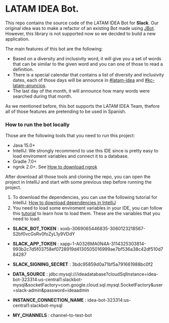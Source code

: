 # LATAM IDEA Bot.

This repo contains the source code of the LATAM IDEA Bot for **Slack**. Our original idea was to make a refactor of an existing Bot made using [JBot](https://github.com/rampatra/jbot). However, this library is not supported now so we decided to build a new application. 

The main features of this bot are the following:

* Based on a diversity and inclusivity word, it will give you a set of words that can be similar to the given word and you can one of those to read a definition.
* There is a special calendar that contains a list of diversity and inclusivity dates, each of those days will be announce in [#latam-idea](https://kinandcarta.slack.com/archives/C8N0CSMCG) and [#kc-latam-anuncios](https://kinandcarta.slack.com/archives/C8DRCNZPZ).
* The last day of the month, it will announce how many words were searched during that month.

As we mentioned before, this bot supports the LATAM IDEA Team, thefore all of those features are pretending to be used in Spanish.

### How to run the bot locally 
Those are the following tools that you need to run this project: 
* Java 15.0+
* IntelliJ. We strongly recommend to use this IDE since is pretty easy to load enviroment variables and connect it to a database.
* Gradle 7.0+ 
* ngrok 2.0+. See [How to download ngrok](https://ngrok.com/download)

After download all those tools and cloning the repo, you can open the project in IntelliJ and start with some previous step before running the project. 
1. To download the dependencies, you can use the following tutorial for IntelliJ. [How to download dependencies in IntelliJ](https://www.jetbrains.com/idea/guide/tutorials/working-with-gradle/gradle-dependencies/)
2. You need to load some enviroment variables in your IDE, you can follow this [tutorial](https://www.jetbrains.com/help/objc/add-environment-variables-and-program-arguments.html#add-environment-variables) to learn how to load them. These are the variables that you need to load: 

* **SLACK_BOT_TOKEN** : xoxb-3069065446835-3060123218567-S2bf0vcGsRv0foZyL1y9VDdY

* **SLACK_APP_TOKEN** : xapp-1-A0326MA0N4A-3114325303814-993b2c7d5f03758ef0728919d4130505016999ae7bf536a38c42df510d784287

* **SLACK_SIGNING_SECRET** : 3bdc95859d0a71bf5a791661988bc0f2

* **DATA_SOURCE** : jdbc:mysql:///ideadatabase?cloudSqlInstance=idea-bot-323314:us-central1:slackbot-mysql&socketFactory=com.google.cloud.sql.mysql.SocketFactory&user=slack-admin&password=ideaadmin

* **INSTANCE_CONNECTION_NAME** : idea-bot-323314:us-central1:slackbot-mysql

* **MY_CHANNELS** : channel-to-test-bot
